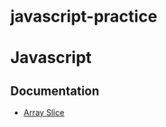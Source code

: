 # javascript-practice

# Javascript <!-- omit in toc -->

## Documentation


- [Array Slice](javascript-practice/blob/main/test.md)


